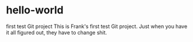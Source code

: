 # hello-world
first test Git project
This is Frank's first test Git project. Just when you have it all figured out, they have to change shit.
